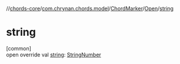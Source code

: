 //[chords-core](../../../../index.md)/[com.chrynan.chords.model](../../index.md)/[ChordMarker](../index.md)/[Open](index.md)/[string](string.md)

# string

[common]\
open override val [string](string.md): [StringNumber](../../-string-number/index.md)
